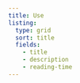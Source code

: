 ```yaml
---
title: Use
listing:
  type: grid
  sort: title
  fields:
    - title
    - description
    - reading-time
---
```

